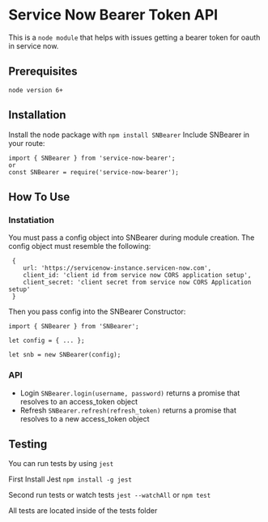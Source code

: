 # Service Now Bearer Token API

This is a `node module` that helps with issues getting a bearer token for oauth in service now.


## Prerequisites

`node version 6+`

## Installation

Install the node package with `npm install SNBearer`
Include SNBearer in your route:
```
import { SNBearer } from 'service-now-bearer';
or
const SNBearer = require('service-now-bearer');
```

## How To Use

### Instatiation

You must pass a config object into SNBearer during module creation. The config object 
must resemble the following:
```
 {
    url: 'https://servicenow-instance.servicen-now.com',
    client_id: 'client id from service now CORS application setup',
    client_secret: 'client secret from service now CORS Application setup'
 }
```

Then you pass config into the SNBearer Constructor:
```
import { SNBearer } from 'SNBearer';

let config = { ... };

let snb = new SNBearer(config);

```

### API

* Login `SNBearer.login(username, password)` returns a promise that resolves to an access_token object
* Refresh `SNBearer.refresh(refresh_token)` returns a promise that resolves to a new access_token object

## Testing

You can run tests by using `jest`

First Install Jest
`npm install -g jest`

Second run tests or watch tests
`jest --watchAll` 
or
`npm test`

All tests are located inside of the tests folder
